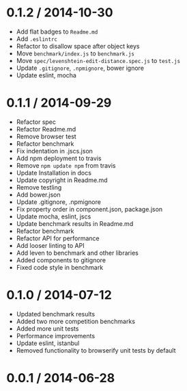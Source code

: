 
0.1.2 / 2014-10-30
==================

 * Add flat badges to `Readme.md`
 * Add `.eslintrc`
 * Refactor to disallow space after object keys
 * Move `benchmark/index.js` to `benchmark.js`
 * Move `spec/levenshtein-edit-distance.spec.js` to `test.js`
 * Update `.gitignore`, `.npmignore`, bower ignore
 * Update eslint, mocha

0.1.1 / 2014-09-29
==================

 * Refactor spec
 * Refactor Readme.md
 * Remove browser test
 * Refactor benchmark
 * Fix indentation in .jscs.json
 * Add npm deployment to travis
 * Remove `npm update npm` from travis
 * Update Installation in docs
 * Update copyright in Readme.md
 * Remove testling
 * Add bower.json
 * Update .gitignore, .npmignore
 * Fix property order in component.json, package.json
 * Update mocha, eslint, jscs
 * Update benchmark results in Readme.md
 * Refactor benchmark
 * Refactor API for performance
 * Add looser linting to API
 * Add leven to benchmark and other libraries
 * Added components to gitignore
 * Fixed code style in benchmark

0.1.0 / 2014-07-12
==================

 * Updated benchmark results
 * Added two more competition benchmarks
 * Added more unit tests
 * Performance improvements
 * Update eslint, istanbul
 * Removed functionality to browserify unit tests by default

0.0.1 / 2014-06-28
==================
